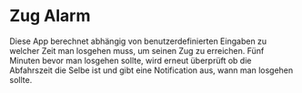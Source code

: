 # Zug Alarm

Diese App berechnet abhängig von benutzerdefinierten Eingaben zu welcher Zeit man losgehen muss, um seinen Zug zu erreichen.
Fünf Minuten bevor man losgehen sollte, wird erneut überprüft ob die Abfahrszeit die Selbe ist und gibt eine Notification aus, wann man losgehen sollte.
